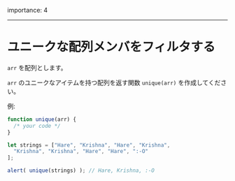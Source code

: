 importance: 4

---

# ユニークな配列メンバをフィルタする

`arr` を配列とします。

`arr` のユニークなアイテムを持つ配列を返す関数 `unique(arr)` を作成してください。

例:

```js
function unique(arr) {
  /* your code */
}

let strings = ["Hare", "Krishna", "Hare", "Krishna",
  "Krishna", "Krishna", "Hare", "Hare", ":-O"
];

alert( unique(strings) ); // Hare, Krishna, :-O
```

